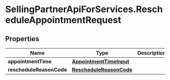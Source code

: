 # SellingPartnerApiForServices.RescheduleAppointmentRequest

## Properties
Name | Type | Description | Notes
------------ | ------------- | ------------- | -------------
**appointmentTime** | [**AppointmentTimeInput**](AppointmentTimeInput.md) |  | 
**rescheduleReasonCode** | [**RescheduleReasonCode**](RescheduleReasonCode.md) |  | 
